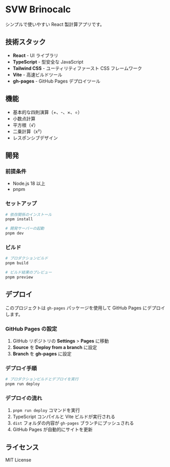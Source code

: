 # SVW Brinocalc

シンプルで使いやすい React 製計算アプリです。

## 技術スタック

- **React** - UI ライブラリ
- **TypeScript** - 型安全な JavaScript
- **Tailwind CSS** - ユーティリティファースト CSS フレームワーク
- **Vite** - 高速ビルドツール
- **gh-pages** - GitHub Pages デプロイツール

## 機能

- 基本的な四則演算（+、-、×、÷）
- 小数点計算
- 平方根（√）
- 二乗計算（x²）
- レスポンシブデザイン

## 開発

### 前提条件

- Node.js 18 以上
- pnpm

### セットアップ

```bash
# 依存関係のインストール
pnpm install

# 開発サーバーの起動
pnpm dev
```

### ビルド

```bash
# プロダクションビルド
pnpm build

# ビルド結果のプレビュー
pnpm preview
```

## デプロイ

このプロジェクトは `gh-pages` パッケージを使用して GitHub Pages にデプロイします。

### GitHub Pages の設定

1. GitHub リポジトリの **Settings** > **Pages** に移動
2. **Source** を **Deploy from a branch** に設定
3. **Branch** を **gh-pages** に設定

### デプロイ手順

```bash
# プロダクションビルドとデプロイを実行
pnpm run deploy
```

### デプロイの流れ

1. `pnpm run deploy` コマンドを実行
2. TypeScript コンパイルと Vite ビルドが実行される
3. `dist` フォルダの内容が `gh-pages` ブランチにプッシュされる
4. GitHub Pages が自動的にサイトを更新

## ライセンス

MIT License
